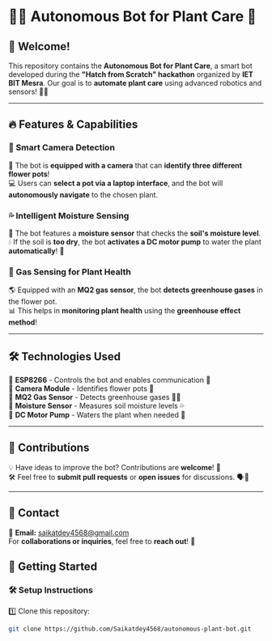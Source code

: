 # 🌱🤖 Autonomous Bot for Plant Care 🚀  

## 🌟 Welcome!  
This repository contains the **Autonomous Bot for Plant Care**, a smart bot developed during the **"Hatch from Scratch" hackathon** organized by **IET BIT Mesra**. Our goal is to **automate plant care** using advanced robotics and sensors! 🌿💡  

---

## 🔥 Features & Capabilities  

### 📸 Smart Camera Detection  
🎥 The bot is **equipped with a camera** that can **identify three different flower pots**!  
💻 Users can **select a pot via a laptop interface**, and the bot will **autonomously navigate** to the chosen plant.  

### 💦 Intelligent Moisture Sensing  
🌱 The bot features a **moisture sensor** that checks the **soil's moisture level**.  
💧 If the soil is **too dry**, the bot **activates a DC motor pump** to water the plant **automatically**! 🚰  

### 🌿 Gas Sensing for Plant Health  
🌎 Equipped with an **MQ2 gas sensor**, the bot **detects greenhouse gases** in the flower pot.  
📊 This helps in **monitoring plant health** using the **greenhouse effect method**!  

---

## 🛠️ Technologies Used  
🔹 **ESP8266** - Controls the bot and enables communication 📡  
🔹 **Camera Module** - Identifies flower pots 🎥  
🔹 **MQ2 Gas Sensor** - Detects greenhouse gases 🌿💨  
🔹 **Moisture Sensor** - Measures soil moisture levels 💦  
🔹 **DC Motor Pump** - Waters the plant when needed 🚰  

---
## 🤝 Contributions  
💡 Have ideas to improve the bot? Contributions are **welcome**! 🎉  
🛠️ Feel free to **submit pull requests** or **open issues** for discussions. 🗣️💬  

---

## 📩 Contact  
📧 **Email:** saikatdey4568@gmail.com  
For **collaborations or inquiries**, feel free to **reach out**! 🚀  


## 🚀 Getting Started  

### 🛠️ Setup Instructions  
1️⃣ Clone this repository:  
   ```sh
   git clone https://github.com/Saikatdey4568/autonomous-plant-bot.git


